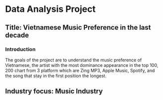 # Data Analysis Project
## Title: Vietnamese Music Preference in the last decade
### Introduction
The goals of the project are to understand the music preference of Vietnamese, the artist with the most dominance appearance in the top 100, 200 chart from 3 platform which are Zing MP3, Apple Music, Spotify, and the song that stay in the first position the longest.
## Industry focus: Music Industry
